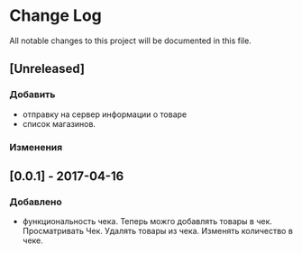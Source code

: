 # Change Log
All notable changes to this project will be documented in this file.

## [Unreleased]
### Добавить
- отправку на сервер информации о товаре 
- список магазинов.

### Изменения



## [0.0.1] - 2017-04-16
### Добавлено
- функциональность чека. Теперь можго добавлять товары в чек. Просматривать Чек. Удалять товары из чека. Изменять количество в чеке. 

